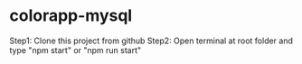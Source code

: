 # colorapp-mysql
Step1: Clone this project from github
Step2: Open terminal at root folder and type "npm start" or "npm run start"
